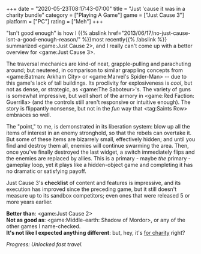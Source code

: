 +++
date = "2020-05-23T08:17:43-07:00"
title = "Just 'cause it was in a charity bundle"
category = ["Playing A Game"]
game = ["Just Cause 3"]
platform = ["PC"]
rating = ["Meh"]
+++

"Isn't good enough" is how I {{% abslink href="2013/06/17/no-just-cause-isnt-a-good-enough-reason/" %}}most recently{{% /abslink %}} summarized <game:Just Cause 2>, and I really can't come up with a better overview for <game:Just Cause 3>.

The traversal mechanics are kind-of neat, grapple-pulling and parachuting around; but neutered, in comparison to similar grappling concepts from <game:Batman: Arkham City> or <game:Marvel's Spider-Man> -- due to this game's lack of tall buildings.  Its proclivity for explosiveness is <i>cool</i>, but not as dense, or strategic, as <game:The Saboteur>'s.  The variety of guns is somewhat impressive, but well short of the armory in <game:Red Faction: Guerrilla> (and the controls still aren't responsive or intuitive enough).  The story is flippantly nonsense, but not in the <i>fun</i> way that <tag:Saints Row> embraces so well.

The "point," to me, is demonstrated in its liberation system: blow up all the items of interest in an enemy stronghold, so that the rebels can overtake it.  But some of these items are bizarrely small, effectively hidden; and until you find and destroy them all, enemies will continue swarming the area.  Then, once you've finally destroyed the last widget, a switch immediately flips and the enemies are replaced by allies.  This is a primary - maybe <i>the</i> primary - gameplay loop, yet it plays like a hidden-object game and completing it has no dramatic or satisfying payoff.

Just Cause 3's <b>checklist</b> of content and features is impressive, and its execution has improved since the preceding game, but it still doesn't measure up to its sandbox competitors; even ones that were released 5 or more years earlier.

<b>Better than</b>: <game:Just Cause 2>  
<b>Not as good as</b>: <game:Middle-earth: Shadow of Mordor>, or any of the other games I name-checked.  
<b>It's not like I expected anything different</b>: but, hey, it's <a href="https://www.techradar.com/news/get-54-square-enix-pc-games-for-under-dollar40-in-this-amazing-steam-charity-bundle">for charity</a> right?

<i>Progress: Unlocked fast travel.</i>
